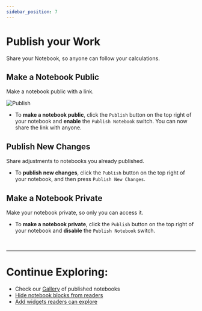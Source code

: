 ```yaml
---
sidebar_position: 7
---
```


# Publish your Work

Share your Notebook, so anyone can follow your calculations.

## Make a Notebook Public

Make a notebook public with a link.

![Publish](https://user-images.githubusercontent.com/12210180/198083883-9ce40254-d19d-4176-b93d-fa6b4e2565c0.gif)

- To **make a notebook public**, click the `Publish` button on the top right of your notebook and **enable** the `Publish Notebook` switch. You can now share the link with anyone.

## Publish New Changes

Share adjustments to notebooks you already published.

- To **publish new changes**, click the `Publish` button on the top right of your notebook, and then press `Publish New Changes`.

## Make a Notebook Private

Make your notebook private, so only you can access it.

- To **make a notebook private**, click the `Publish` button on the top right of your notebook and **disable** the `Publish Notebook` switch.

<br />

---

# Continue Exploring:

- Check our [Gallery](/docs/gallery) of published notebooks
- [Hide notebook blocks from readers](/docs/quick-start/blocks#hide-a-block-from-a-reader)
- [Add widgets readers can explore](/docs/quick-start/widgets#create-a-new-widget)
